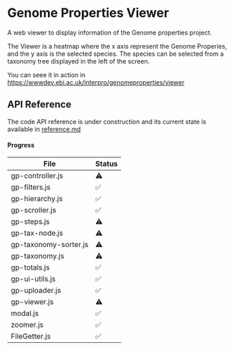 # Genome Properties Viewer

A web viewer to display information of the Genome properties project.

The Viewer is a heatmap where the x axis represent the Genome Properies, and the y axis is the selected species.
The species can be selected from a taxonomy tree displayed in the left of the screen.

You can seee it in action in https://wwwdev.ebi.ac.uk/interpro/genomeproperties/viewer

## API Reference

The code API reference is under construction and its current state is available in [reference.md](./reference.md)

#### Progress

| File                  | Status |
| --------------------- | ------ |
| gp-controller.js      | ⚠️     |
| gp-filters.js         | ✅     |
| gp-hierarchy.js       | ✅     |
| gp-scroller.js        | ✅     |
| gp-steps.js           | ⚠️     |
| gp-tax-node.js        | ⚠️     |
| gp-taxonomy-sorter.js | ⚠️     |
| gp-taxonomy.js        | ⚠️     |
| gp-totals.js          | ✅     |
| gp-ui-utils.js        | ✅     |
| gp-uploader.js        | ✅     |
| gp-viewer.js          | ⚠️     |
| modal.js              | ✅     |
| zoomer.js             | ✅     |
| FileGetter.js         | ✅     |
